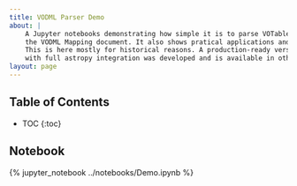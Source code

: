 ```yaml
---
title: VODML Parser Demo
about: |
    A Jupyter notebooks demonstrating how simple it is to parse VOTables annotated according to
    the VODML Mapping document. It also shows pratical applications and integrations with astropy.
    This is here mostly for historical reasons. A production-ready version of a VODML Python library
    with full astropy integration was developed and is available in other demo pages on this site.
layout: page
---
```


Table of Contents
-----------------
* TOC
{:toc}

Notebook
--------

{% jupyter_notebook ../notebooks/Demo.ipynb %}
